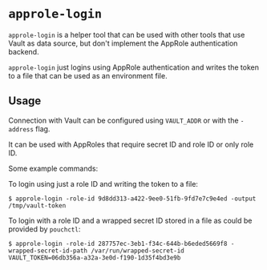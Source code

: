 # `approle-login`

`approle-login` is a helper tool that can be used with other tools
that use Vault as data source, but don't implement the AppRole authentication
backend.

`approle-login` just logins using AppRole authentication and writes the token
to a file that can be used as an environment file.

## Usage

Connection with Vault can be configured using `VAULT_ADDR` or with the
`-address` flag.

It can be used with AppRoles that require secret ID and role ID or only
role ID.

Some example commands:

To login using just a role ID and writing the token to a file:
```
$ approle-login -role-id 9d8dd313-a422-9ee0-51fb-9fd7e7c9e4ed -output /tmp/vault-token
```

To login with a role ID and a wrapped secret ID stored in a file as could
be provided by `pouchctl`:
```
$ approle-login -role-id 287757ec-3eb1-f34c-644b-b6eded5669f8 -wrapped-secret-id-path /var/run/wrapped-secret-id
VAULT_TOKEN=06db356a-a32a-3e0d-f190-1d35f4bd3e9b
```
